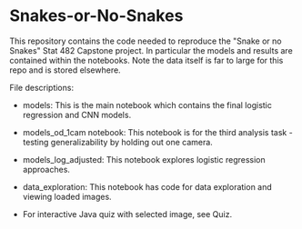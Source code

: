 # Snakes-or-No-Snakes

This repository contains the code needed to reproduce the "Snake or no Snakes" Stat 482 Capstone project. In particular the models and results are contained within the notebooks. Note the data itself is far to large for this repo and is stored elsewhere. 

File descriptions:

* models: This is the main notebook which contains the final logistic regression and CNN models. 

* models_od_1cam notebook: This notebook is for the third analysis task - testing generalizability by holding out one camera.

* models_log_adjusted: This notebook explores logistic regression approaches.

* data_exploration: This notebook has code for data exploration and viewing loaded images. 

* For interactive Java quiz with selected image, see Quiz.
